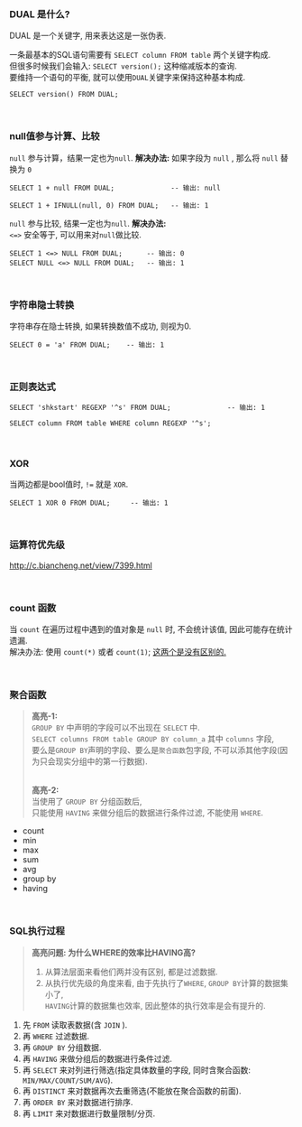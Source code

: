 ### DUAL 是什么?  
DUAL 是一个关键字, 用来表达这是一张伪表.  

一条最基本的SQL语句需要有 `SELECT column FROM table` 两个关键字构成.   
但很多时候我们会输入: `SELECT version();` 这种缩减版本的查询.  
要维持一个语句的平衡, 就可以使用`DUAL`关键字来保持这种基本构成.  

```shell
SELECT version() FROM DUAL;
```


&nbsp;  
### null值参与计算、比较  
 `null` 参与计算，结果一定也为`null`.
**解决办法:**
如果字段为 `null` , 那么将 `null` 替换为 `0` 
```shell
SELECT 1 + null FROM DUAL;              -- 输出: null

SELECT 1 + IFNULL(null, 0) FROM DUAL;   -- 输出: 1
```

 `null` 参与比较, 结果一定也为`null`.
**解决办法:**  
`<=>` 安全等于, 可以用来对`null`做比较.  
```shell
SELECT 1 <=> NULL FROM DUAL;      -- 输出: 0
SELECT NULL <=> NULL FROM DUAL;   -- 输出: 1
```

&nbsp;  
### 字符串隐士转换  
字符串存在隐士转换, 如果转换数值不成功, 则视为0.

```shell
SELECT 0 = 'a' FROM DUAL;    -- 输出: 1  
```

&nbsp;  
### 正则表达式 
```shell
SELECT 'shkstart' REGEXP '^s' FROM DUAL;              -- 输出: 1

SELECT column FROM table WHERE column REGEXP '^s';
```  

&nbsp;  
### XOR
当两边都是bool值时, `!=` 就是 `XOR`.  
```shell
SELECT 1 XOR 0 FROM DUAL;     -- 输出: 1
```


&nbsp;  
### 运算符优先级
http://c.biancheng.net/view/7399.html    


&nbsp;  
### count 函数

当 `count` 在遍历过程中遇到的值对象是 `null` 时, 不会统计该值, 因此可能存在统计遗漏.  
解决办法: 使用 `count(*)` 或者 `count(1)`; [这两个是没有区别的.](https://stackoverflow.com/a/181281)  


&nbsp;  
### 聚合函数

> **高亮-1:**  
> `GROUP BY` 中声明的字段可以不出现在 `SELECT` 中.  
> `SELECT columns FROM table GROUP BY column_a` 其中 `columns` 字段,   
> 要么是`GROUP BY`声明的字段、要么是`聚合函数`包字段, 不可以添其他字段(因为只会现实分组中的第一行数据).  
> 
> &nbsp;  
> **高亮-2:**  
> 当使用了 `GROUP BY` 分组函数后,   
> 只能使用 `HAVING` 来做分组后的数据进行条件过滤, 不能使用 `WHERE`.  

- count
- min
- max
- sum
- avg
- group by
- having


&nbsp;  
### SQL执行过程


> **高亮问题: 为什么WHERE的效率比HAVING高?**  
> 1. 从算法层面来看他们两并没有区别, 都是过滤数据.  
> 2. 从执行优先级的角度来看, 由于先执行了`WHERE`, `GROUP BY`计算的数据集小了,   
> `HAVING`计算的数据集也效率, 因此整体的执行效率是会有提升的.  


1. 先 `FROM` 读取表数据(含 `JOIN` ).  
2. 再 `WHERE` 过滤数据.  
3. 再 `GROUP BY` 分组数据.  
4. 再 `HAVING` 来做分组后的数据进行条件过滤.  
5. 再 `SELECT` 来对列进行筛选(指定具体数量的字段, 同时含聚合函数: `MIN/MAX/COUNT/SUM/AVG`).  
6. 再 `DISTINCT` 来对数据再次去重筛选(不能放在聚合函数的前面).  
7. 再 `ORDER BY` 来对数据进行排序.  
8. 再 `LIMIT` 来对数据进行数量限制/分页.  
